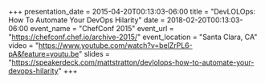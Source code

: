 +++
presentation_date = 2015-04-20T00:13:03-06:00
title = "DevLOLOps: How To Automate Your DevOps Hilarity"
date = 2018-02-20T00:13:03-06:00
event_name = "ChefConf 2015"
event_url = "https://chefconf.chef.io/archive-2015/"
event_location = "Santa Clara, CA"
video = "https://www.youtube.com/watch?v=belZrPL6-pA&feature=youtu.be"
slides = "https://speakerdeck.com/mattstratton/devlolops-how-to-automate-your-devops-hilarity"
+++